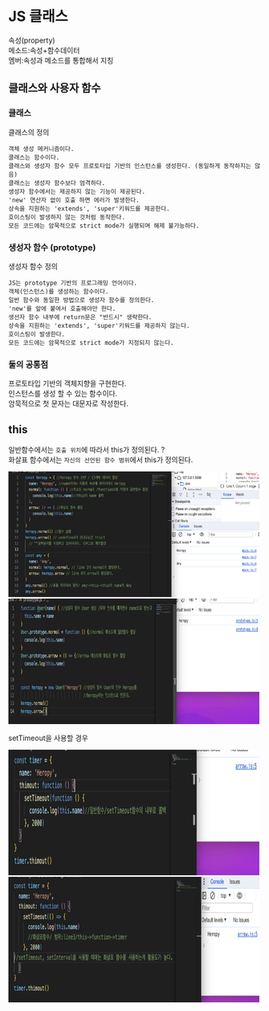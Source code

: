 # JS 클래스

속성(property)  
메소드:속성+함수데이터  
멤버:속성과 메소드를 통합해서 지칭

## 클래스와 사용자 함수

### 클래스

클래스의 정의

```
객체 생성 메커니즘이다.
클래스는 함수이다.
클래스와 생성자 함수 모두 프로토타입 기반의 인스턴스를 생성한다. (동일하게 동작하지는 않음)
클래스는 생성자 함수보다 엄격하다.
생성자 함수에서는 제공하지 않는 기능이 제공된다.
'new' 연산자 없이 호출 하면 에러가 발생한다.
상속을 지원하는 'extends', 'super'키워드를 제공한다.
호이스팅이 발생하지 않는 것처럼 동작한다.
모든 코드에는 암묵적으로 strict mode가 실행되며 해제 불가능하다.
```

### 생성자 함수 (prototype)

생성자 함수 정의

```
JS는 prototype 기반의 프로그래밍 언어이다.
객체(인스턴스)를 생성하는 함수이다.
일반 함수와 동일한 방법으로 생성자 함수를 정의한다.
'new'를 앞에 붙여서 호출해야만 한다.
생선자 함수 내부에 return문은 "반드시" 생략한다.
상속을 지원하는 'extends', 'super'키워드를 제공하지 않는다.
호이스팅이 발생한다.
모든 코드에는 암묵적으로 strict mode가 지정되지 않는다.
```
 
 ### 둘의 공통점

프로토타입 기반의 객체지향을 구현한다.  
인스턴스를 생성 할 수 있는 함수이다.  
암묵적으로 첫 문자는 대문자로 작성한다.

## this

일반함수에서는 `호출 위치`에 따라서 this가 정의된다. ?  
화살표 함수에서는 `자신의 선언된 함수 범위`에서 this가 정의된다.

<img src="./main.png" width="500" height="250">
<img src="./prototype.png" width="500" height="250">

setTimeout을 사용할 경우

<img src="./arrow1.png" width="500" height="250">
<img src="./arrow2.png" width="500" height="250">